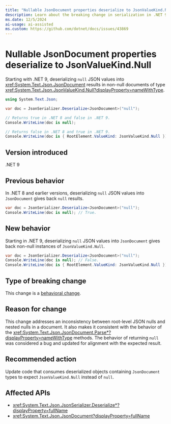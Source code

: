 ```yaml
---
title: "Nullable JsonDocument properties deserialize to JsonValueKind.Null"
description: Learn about the breaking change in serialization in .NET 9 where nullable JsonDocument values deserialize to JsonValueKind.Null instead of null.
ms.date: 12/5/2024
ai-usage: ai-assisted
ms.custom: https://github.com/dotnet/docs/issues/43869
---
```


# Nullable JsonDocument properties deserialize to JsonValueKind.Null

Starting with .NET 9, deserializing `null` JSON values into <xref:System.Text.Json.JsonDocument> results in non-null documents of type <xref:System.Text.Json.JsonValueKind.Null?displayProperty=nameWithType>.

```csharp
using System.Text.Json;

var doc = JsonSerializer.Deserialize<JsonDocument>("null");

// Returns true in .NET 8 and false in .NET 9.
Console.WriteLine(doc is null);

// Returns false in .NET 8 and true in .NET 9.
Console.WriteLine(doc is { RootElement.ValueKind: JsonValueKind.Null });
```

## Version introduced

.NET 9

## Previous behavior

In .NET 8 and earlier versions, deserializing `null` JSON values into `JsonDocument` gives back `null` results.

```csharp
var doc = JsonSerializer.Deserialize<JsonDocument>("null");
Console.WriteLine(doc is null); // True.
```

## New behavior

Starting in .NET 9, deserializing `null` JSON values into `JsonDocument` gives back non-null instances of `JsonValueKind.Null`.

```csharp
var doc = JsonSerializer.Deserialize<JsonDocument>("null");
Console.WriteLine(doc is null); // False.
Console.WriteLine(doc is { RootElement.ValueKind: JsonValueKind.Null }); // True.
```

## Type of breaking change

This change is a [behavioral change](../../categories.md#behavioral-change).

## Reason for change

This change addresses an inconsistency between root-level JSON nulls and nested nulls in a document. It also makes it consistent with the behavior of the <xref:System.Text.Json.JsonDocument.Parse*?displayProperty=nameWithType> methods. The behavior of returning `null` was considered a bug and updated for alignment with the expected result.

## Recommended action

Update code that consumes deserialized objects containing `JsonDocument` types to expect `JsonValueKind.Null` instead of `null`.

## Affected APIs

* <xref:System.Text.Json.JsonSerializer.Deserialize*?displayProperty=fullName>
* <xref:System.Text.Json.JsonDocument?displayProperty=fullName>

